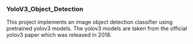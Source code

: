### YoloV3_Object_Detection
This project implements an image object detection classifier using pretrained yolov3 models. The yolov3 models are taken from the official yolov3 paper which was released in 2018.
